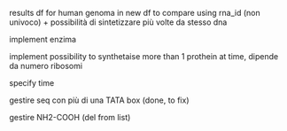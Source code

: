 results df for human genoma in new df to compare using rna_id (non univoco) + possibilità di sintetizzare più volte da stesso dna

implement enzima

implement possibility to synthetaise more than 1 prothein at time, dipende da numero ribosomi

specify time 

gestire seq con più di una TATA box (done, to fix)

gestire NH2-COOH (del from list)